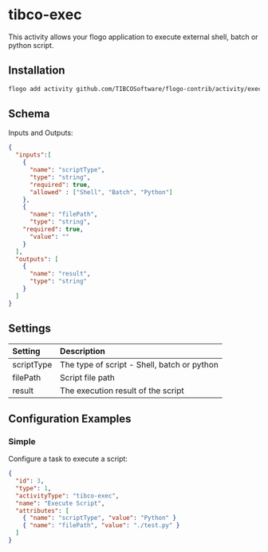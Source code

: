 # tibco-exec
This activity allows your flogo application to execute external shell, batch or python script.


## Installation

```bash
flogo add activity github.com/TIBCOSoftware/flogo-contrib/activity/exec
```

## Schema
Inputs and Outputs:

```json
{
  "inputs":[
    {
      "name": "scriptType",
      "type": "string",
      "required": true,
      "allowed" : ["Shell", "Batch", "Python"]
    },
    {
      "name": "filePath",
      "type": "string",
	"required": true,
      "value": ""
    }
  ],
  "outputs": [
    {
      "name": "result",
      "type": "string"
    }
  ]
}
```
## Settings
| Setting   | Description    |
|:----------|:---------------|
| scriptType   | The type of script - Shell, batch or python |         
| filePath  | Script file path |
| result | The execution result of the script  |


## Configuration Examples
### Simple
Configure a task to execute a script:

```json
{
  "id": 3,
  "type": 1,
  "activityType": "tibco-exec",
  "name": "Execute Script",
  "attributes": [
    { "name": "scriptType", "value": "Python" }
	{ "name": "filePath", "value": "./test.py" }
  ]
}
```
